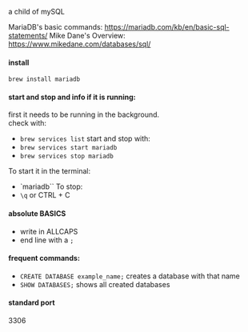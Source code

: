 a child of mySQL

MariaDB's basic commands: https://mariadb.com/kb/en/basic-sql-statements/
Mike Dane's Overview: https://www.mikedane.com/databases/sql/

#### install

`brew install mariadb`


#### start and stop and info if it is running:

first it needs to be running in the background.  
check with: 
- `brew services list`
start and stop with:
- `brew services start mariadb`
- `brew services stop mariadb`

To start it in the terminal:
- `mariadb``
To stop:
- `\q` or CTRL + C


#### absolute BASICS
- write in ALLCAPS
- end line with a `;`


#### frequent commands:

- `CREATE DATABASE example_name;` creates a database with that name
- `SHOW DATABASES;` shows all created databases

#### standard port
3306


